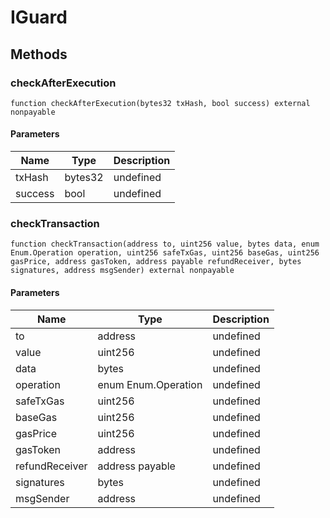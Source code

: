 # IGuard









## Methods

### checkAfterExecution

```solidity
function checkAfterExecution(bytes32 txHash, bool success) external nonpayable
```





#### Parameters

| Name | Type | Description |
|---|---|---|
| txHash | bytes32 | undefined |
| success | bool | undefined |

### checkTransaction

```solidity
function checkTransaction(address to, uint256 value, bytes data, enum Enum.Operation operation, uint256 safeTxGas, uint256 baseGas, uint256 gasPrice, address gasToken, address payable refundReceiver, bytes signatures, address msgSender) external nonpayable
```





#### Parameters

| Name | Type | Description |
|---|---|---|
| to | address | undefined |
| value | uint256 | undefined |
| data | bytes | undefined |
| operation | enum Enum.Operation | undefined |
| safeTxGas | uint256 | undefined |
| baseGas | uint256 | undefined |
| gasPrice | uint256 | undefined |
| gasToken | address | undefined |
| refundReceiver | address payable | undefined |
| signatures | bytes | undefined |
| msgSender | address | undefined |




